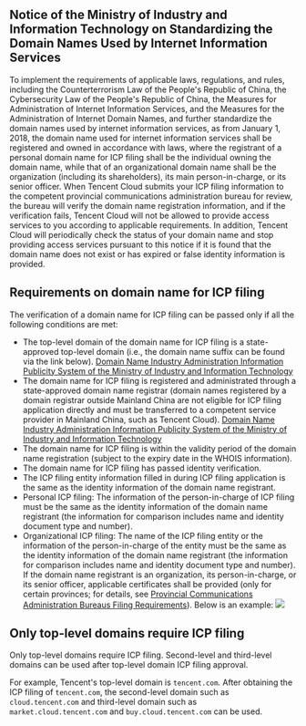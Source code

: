 ## Notice of the Ministry of Industry and Information Technology on Standardizing the Domain Names Used by Internet Information Services
To implement the requirements of applicable laws, regulations, and rules, including the Counterterrorism Law of the People's Republic of China, the Cybersecurity Law of the People's Republic of China, the Measures for Administration of Internet Information Services, and the Measures for the Administration of Internet Domain Names, and further standardize the domain names used by internet information services, as from January 1, 2018, the domain name used for internet information services shall be registered and owned in accordance with laws, where the registrant of a personal domain name for ICP filing shall be the individual owning the domain name, while that of an organizational domain name shall be the organization (including its shareholders), its main person-in-charge, or its senior officer.
When Tencent Cloud submits your ICP filing information to the competent provincial communications administration bureau for review, the bureau will verify the domain name registration information, and if the verification fails, Tencent Cloud will not be allowed to provide access services to you according to applicable requirements.
In addition, Tencent Cloud will periodically check the status of your domain name and stop providing access services pursuant to this notice if it is found that the domain name does not exist or has expired or false identity information is provided.


## Requirements on domain name for ICP filing
The verification of a domain name for ICP filing can be passed only if all the following conditions are met:
- The top-level domain of the domain name for ICP filing is a state-approved top-level domain (i.e., the domain name suffix can be found via the link below).
[Domain Name Industry Administration Information Publicity System of the Ministry of Industry and Information Technology](http://xn--eqrt2g.xn--vuq861b/#)
- The domain name for ICP filing is registered and administrated through a state-approved domain name registrar (domain names registered by a domain registrar outside Mainland China are not eligible for ICP filing application directly and must be transferred to a competent service provider in Mainland China, such as Tencent Cloud).
[Domain Name Industry Administration Information Publicity System of the Ministry of Industry and Information Technology](http://xn--eqrt2g.xn--vuq861b/#)
- The domain name for ICP filing is within the validity period of the domain name registration (subject to the expiry date in the WHOIS information).
- The domain name for ICP filing has passed identity verification.<!--[Tencent Cloud Operation Guide on Domain Name Identity Verification]()-->
- The ICP filing entity information filled in during ICP filing application is the same as the identity information of the domain name registrant.
 - Personal ICP filing: The information of the person-in-charge of ICP filing must be the same as the identity information of the domain name registrant (the information for comparison includes name and identity document type and number).
 - Organizational ICP filing: The name of the ICP filing entity or the information of the person-in-charge of the entity must be the same as the identity information of the domain name registrant (the information for comparison includes name and identity document type and number).
If the domain name registrant is an organization, its person-in-charge, or its senior officer, applicable certificates shall be provided (only for certain provinces; for details, see [Provincial Communications Administration Bureaus Filing Requirements](https://intl.cloud.tencent.com/document/product/1022/31671)). Below is an example:
![](https://mc.qcloudimg.com/static/img/1de29091970a2848726430faad17b84e/image.png)


## Only top-level domains require ICP filing

Only top-level domains require ICP filing. Second-level and third-level domains can be used after top-level domain ICP filing approval.

For example, Tencent's top-level domain is `tencent.com`. After obtaining the ICP filing of `tencent.com`, the second-level domain such as `cloud.tencent.com` and third-level domain such as `market.cloud.tencent.com` and `buy.cloud.tencent.com` can be used.
